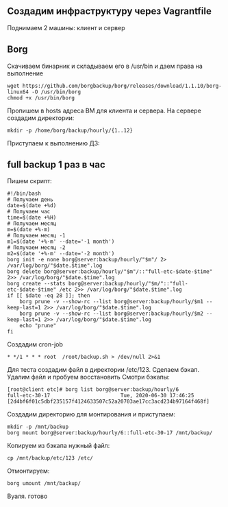 ## Создадим инфраструктуру через Vagrantfile
Поднимаем 2 машины: клиент и сервер

## Borg

Скачиваем бинарник и складываем его в /usr/bin и даем права на выполнение
```
wget https://github.com/borgbackup/borg/releases/download/1.1.10/borg-linux64 -O /usr/bin/borg
chmod +x /usr/bin/borg
```
Пропишем в hosts адреса ВМ для клиента и сервера. На сервере создадим директории:
```
mkdir -p /home/borg/backup/hourly/{1..12}
```
Приступаем к выполнению ДЗ:
## full backup 1 раз в час
Пишем скрипт:
```
#!/bin/bash
# Получаем день
date=$(date +%d) 
# Получаем час
time=$(date +%H)
# Получаем месяц
m=$(date +%-m)
# Получаем месяц -1
m1=$(date '+%-m' --date='-1 month')
# Получаем месяц -2
m2=$(date '+%-m' --date='-2 month')
borg init -e none borg@server:backup/hourly/"$m"/ 2> /var/log/borg/"$date.$time".log
borg delete borg@server:backup/hourly/"$m"/::"full-etc-$date-$time" 2>> /var/log/borg/"$date.$time".log
borg create --stats borg@server:backup/hourly/"$m/"::"full-etc-$date-$time" /etc 2>> /var/log/borg/"$date.$time".log
if [[ $date -eq 28 ]]; then
	borg prune -v --show-rc --list borg@server:backup/hourly/$m1 --keep-last=1 2>> /var/log/borg/"$date.$time".log
	borg prune -v --show-rc --list borg@server:backup/hourly/$m2 --keep-last=1 2>> /var/log/borg/"$date.$time".log
	echo "prune"	
fi
```
Создадим cron-job

```
* */1 * * * root  /root/backup.sh > /dev/null 2>&1
```

Для теста создадим файл в директории /etc/123. Сделаем бэкап. Удалим файл и пробуем восстановить
Смотри бэкапы: 
```
[root@client etc]# borg list borg@server:backup/hourly/6
full-etc-30-17                       Tue, 2020-06-30 17:46:25 [2d4bf6f01c5dbf235157f4124633507c52a20703ae17cc3acd234b97164f468f]
```
Создадим директорию для монтирования и приступаем:
```
mkdir -p /mnt/backup
borg mount borg@server:backup/hourly/6::full-etc-30-17 /mnt/backup/
```
Копируем из бэкапа нужный файл:
```
cp /mnt/backup/etc/123 /etc/
```
Отмонтируем:
```
borg umount /mnt/backup/
```
Вуаля. готово